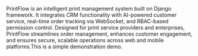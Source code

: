 PrintFlow is an intelligent print management system built on Django framework. It integrates CRM functionality with AI-powered customer service, real-time order tracking via WebSocket, and RBAC-based permission control. Designed for print service providers and enterprises, PrintFlow streamlines order management, enhances customer engagement, and ensures secure, scalable operations across web and mobile platforms.This is a simple demonstration demo.

